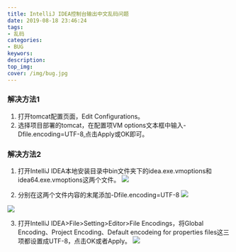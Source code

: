 ```yaml
---
title: IntelliJ IDEA控制台输出中文乱码问题
date: 2019-08-18 23:46:24
tags:
- 乱码
categories: 
- BUG
keywors: 
description: 
top_img: 
cover: /img/bug.jpg
---
```

### 解决方法1
1. 打开tomcat配置页面，Edit Configurations。
2. 选择项目部署的tomcat，在配置项VM options文本框中输入-Dfile.encoding=UTF-8,点击Apply或OK即可。

### 解决方法2
1. 打开IntelliJ IDEA本地安装目录中bin文件夹下的idea.exe.vmoptions和idea64.exe.vmoptions这两个文件。
![](https://img2018.cnblogs.com/blog/1351916/201908/1351916-20190814230040408-1249569017.png)

2. 分别在这两个文件内容的末尾添加-Dfile.encoding=UTF-8
![](https://img2018.cnblogs.com/blog/1351916/201908/1351916-20190814230500139-1390703469.png)

![](https://img2018.cnblogs.com/blog/1351916/201908/1351916-20190814230538725-503134338.png)

3. 打开IntelliJ IDEA>File>Setting>Editor>File Encodings，将Global Encoding、Project Encoding、Default encodeing for properties files这三项都设置成UTF-8，点击OK或者Apply。
![](https://img2018.cnblogs.com/blog/1351916/201908/1351916-20190814230719415-1359649962.png)